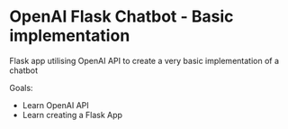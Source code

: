 # OpenAI Flask Chatbot - Basic implementation
Flask app utilising OpenAI API to create a very basic implementation of a chatbot

Goals:
- Learn OpenAI API
- Learn creating a Flask App

